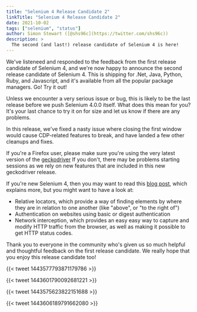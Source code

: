 ```yaml
---
title: "Selenium 4 Release Candidate 2"
linkTitle: "Selenium 4 Release Candidate 2"
date: 2021-10-02
tags: ["selenium", "status"]
author: Simon Stewart ([@shs96c](https://twitter.com/shs96c))
description: >
  The second (and last!) release candidate of Selenium 4 is here!
---
```


We've listeneed and responded to the feedback from the first release
candidate of Selenium 4, and we're now happy to announce the second
release candidate of Selenium 4. This is shipping for .Net, Java,
Python, Ruby, and Javascript, and it's available from all the popular
package managers. Go! Try it out!

Unless we encounter a very serious issue or bug, this is likely to be
the last release before we push Selenium 4.0.0 itself. What does this
mean for you? It's your last chance to try it on for size and let us
know if there are any problems.

In this release, we've fixed a nasty issue where closing the first
window would cause CDP-related features to break, and have landed a
few other cleanups and fixes. 

If you're a Firefox user, please make sure you're using the very
latest version of the [geckodriver][] If you don't, there may be
problems starting sessions as we rely on new features that are
included in this new geckodriver release.

If you're new Selenium 4, then you may want to read this [blog
post][], which explains more, but you might want to have a look at:

  * Relative locators, which provide a way of finding elements by
    where they are in relation to one another (like "above", or "to
    the right of")
  * Authentication on websites using basic or digest authentication
  * Network interception, which provides an easy easy way to capture
    and modify HTTP traffic from the browser, as well as making it
    possible to get HTTP status codes.

Thank you to everyone in the community who's given us so much helpful
and thoughtful feedback on the first release candidate. We really hope
that you enjoy this release candidate too!

{{< tweet 1443577793871179786 >}}

{{< tweet 1443601790092681221 >}}

{{< tweet 1443575623822151688 >}}

{{< tweet 1443606189791662080 >}}


[geckodriver]: https://github.com/mozilla/geckodriver/releases
[blog post]: /blog/2020/what-is-coming-in-selenium-4-new-tricks/

